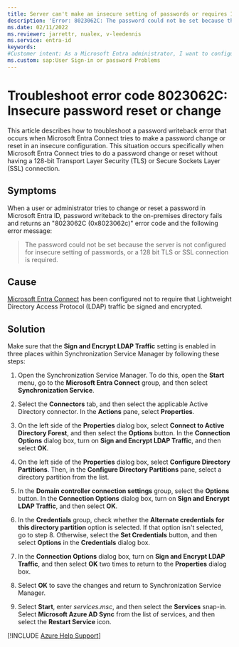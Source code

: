 ```yaml
---
title: Server can't make an insecure setting of passwords or requires 128-bit TLS/SSL
description: 'Error: 8023062C: The password could not be set because the server is not configured for insecure setting of passwords, or a 128 bit TLS or SSL connection is required.'
ms.date: 02/11/2022
ms.reviewer: jarrettr, nualex, v-leedennis
ms.service: entra-id
keywords:
#Customer intent: As a Microsoft Entra administrator, I want to configure the Microsoft Entra Connect Synchronization Service Manager so that users must have the appropriate encryption level to reset or change a password.
ms.custom: sap:User Sign-in or password Problems
---
```

# Troubleshoot error code 8023062C: Insecure password reset or change

This article describes how to troubleshoot a password writeback error that occurs when Microsoft Entra Connect tries to make a password change or reset in an insecure configuration. This situation occurs specifically when Microsoft Entra Connect tries to do a password change or reset without having a 128-bit Transport Layer Security (TLS) or Secure Sockets Layer (SSL) connection.

## Symptoms

When a user or administrator tries to change or reset a password in Microsoft Entra ID, password writeback to the on-premises directory fails and returns an "8023062C (0x8023062c)" error code and the following error message:

> The password could not be set because the server is not configured for insecure setting of passwords, or a 128 bit TLS or SSL connection is required.

## Cause

[Microsoft Entra Connect](/azure/active-directory/hybrid/how-to-connect-install-roadmap) has been configured not to require that Lightweight Directory Access Protocol (LDAP) traffic be signed and encrypted.

## Solution

Make sure that the **Sign and Encrypt LDAP Traffic** setting is enabled in three places within Synchronization Service Manager by following these steps:

1. Open the Synchronization Service Manager. To do this, open the **Start** menu, go to the **Microsoft Entra Connect** group, and then select **Synchronization Service**.

1. Select the **Connectors** tab, and then select the applicable Active Directory connector. In the **Actions** pane, select **Properties**.

1. On the left side of the **Properties** dialog box, select **Connect to Active Directory Forest**, and then select the **Options** button. In the **Connection Options** dialog box, turn on **Sign and Encrypt LDAP Traffic**, and then select **OK**.

1. On the left side of the **Properties** dialog box, select **Configure Directory Partitions**. Then, in the **Configure Directory Partitions** pane, select a directory partition from the list.

1. In the **Domain controller connection settings** group, select the **Options** button. In the **Connection Options** dialog box, turn on **Sign and Encrypt LDAP Traffic**, and then select **OK**.

1. In the **Credentials** group, check whether the **Alternate credentials for this directory partition** option is selected. If that option isn't selected, go to step 8. Otherwise, select the **Set Credentials** button, and then select **Options** in the **Credentials** dialog box.

1. In the **Connection Options** dialog box, turn on **Sign and Encrypt LDAP Traffic**, and then select **OK** two times to return to the **Properties** dialog box.

1. Select **OK** to save the changes and return to Synchronization Service Manager.

1. Select **Start**, enter *services.msc*, and then select the **Services** snap-in. Select **Microsoft Azure AD Sync** from the list of services, and then select the **Restart Service** icon.

[!INCLUDE [Azure Help Support](../../../../includes/azure-help-support.md)]
